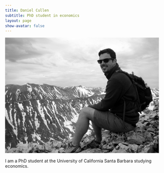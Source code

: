 ```yaml
---
title: Daniel Cullen
subtitle: PhD student in economics
layout: page
show-avatar: false
---
```


![Daniel Cullen](/img/dcullen.JPG)


I am a PhD student at the University of California Santa Barbara studying economics. 
